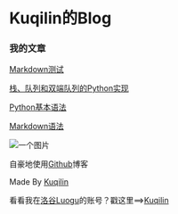 # Kuqilin的Blog
### 我的文章
[Markdown测试](/docs/post-test)

[栈、队列和双端队列的Python实现](docs/zhan-dui-lie-hu-shuang-duan-dui-lie-di-python-shi-xian)

[Python基本语法](docs/python-ji-ben-yu-fa)

[Markdown语法](docs/Markdown-grammar)

![一个图片](https://cdn.luogu.com.cn/upload/image_hosting/8xuafeg2.png)

自豪地使用[Github](https://github.com)博客

Made By [Kuqilin](https://github.com/kuqilin/)

看看我在[洛谷Luogu](https://www.luogu.com.cn)的账号？戳这里==>[Kuqilin](https://luogu.com.cn/blog/kuqilin/)
